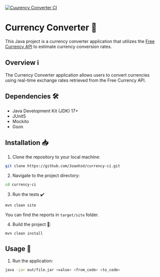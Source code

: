[![Cuurency Converter CI](https://github.com/Joaohsd/currency-ci/actions/workflows/maven.yml/badge.svg)](https://github.com/Joaohsd/currency-ci/actions/workflows/maven.yml)

# Currency Converter 💱

This Java project is a currency converter application that utilizes the [Free Currency API]((https://freecurrencyapi.com/)) to estimate currency conversion rates.

## Overview ℹ️

The Currency Converter application allows users to convert currencies using real-time exchange rates retrieved from the Free Currency API.

## Dependencies 🛠️

- Java Development Kit (JDK) 17+
- JUnit5
- Mockito
- Gson

## Installation 📥

1. Clone the repository to your local machine:

```bash
git clone https://github.com/Joaohsd/currency-ci.git
```

2. Navigate to the project directory:

```bash
cd currency-ci
```

3. Run the tests ✔️

```bash
mvn clean site
```

You can find the reports in `target/site` folder.

4. Build the project 🚀:

```bash
mvn clean install
```

## Usage 🚀

1. Run the application:

```bash
java -jar out/file.jar <value> <from_code> <to_code>
```
